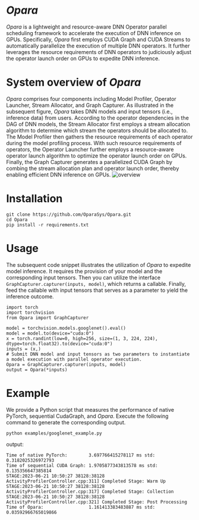 # ${Opara}$

${Opara}$ is a lightweight and resource-aware DNN Operator parallel scheduling framework to accelerate the execution of DNN inference on GPUs. Specifically, ${Opara}$ first employs CUDA Graph and CUDA Streams to automatically parallelize the execution of multiple DNN operators. It further leverages the resource requirements of DNN operators to judiciously adjust the operator launch order on GPUs to expedite DNN inference.

# System overview of ${Opara}$

${Opara}$ comprises four components including Model Profiler, Operator Launcher, Stream Allocator, and Graph Capturer. As illustrated in  the subsequent figure, ${Opara}$ takes DNN models and input tensors (i.e., inference data) from users. According to the operator dependencies in the DAG of DNN models, the Stream Allocator first employs a stream allocation algorithm to determine which stream the operators should be allocated to. The Model Profiler then gathers the resource requirements of each operator during the model profiling process. With such resource requirements of operators, the Operator Launcher further employs a resource-aware operator launch algorithm to optimize the operator launch order on GPUs. Finally, the Graph Capturer generates a parallelized CUDA Graph by combing the stream allocation plan and operator launch order, thereby enabling efficient DNN inference on GPUs.
![overview](https://github.com/icloud-ecnu/Opara/blob/main/figures/overview.png?raw=true)

# Installation

```shell
git clone https://github.com/OparaSys/Opara.git
cd Opara
pip install -r requirements.txt
```

# Usage

The subsequent code snippet illustrates the utilization of ${Opara}$ to expedite model inference. It requires the provision of your model and the corresponding input tensors. Then you can utilize the interface ```GraphCapturer.capturer(inputs, model)```, which returns a callable. Finally, feed the callable with  input tensors that serves as a parameter to yield the inference outcome.
```shell
import torch
import torchvision
from Opara import GraphCapturer

model = torchvision.models.googlenet().eval()
model = model.to(device="cuda:0")
x = torch.randint(low=0, high=256, size=(1, 3, 224, 224), dtype=torch.float32).to(device="cuda:0")
inputs = (x,)
# Submit DNN model and input tensors as two parameters to instantiate a model execution with parallel operator execution.
Opara = GraphCapturer.capturer(inputs, model)
output = Opara(*inputs)
```

# Example

We provide a Python script that measures the performance of native PyTorch, sequential CudaGraph, and ${Opara}$. Execute the following command to generate the corresponding output.
```shell
python examples/googlenet_example.py
```
output:
```shell
Time of native PyTorch:        3.697766415278117 ms std: 0.3182025326972793
Time of sequential CUDA Graph: 1.9705877343813578 ms std: 0.135356647385814
STAGE:2023-06-21 10:50:27 38128:38128 ActivityProfilerController.cpp:311] Completed Stage: Warm Up
STAGE:2023-06-21 10:50:27 38128:38128 ActivityProfilerController.cpp:317] Completed Stage: Collection
STAGE:2023-06-21 10:50:27 38128:38128 ActivityProfilerController.cpp:321] Completed Stage: Post Processing
Time of Opara:                 1.161413383483887 ms std: 0.03592966765019866
```
